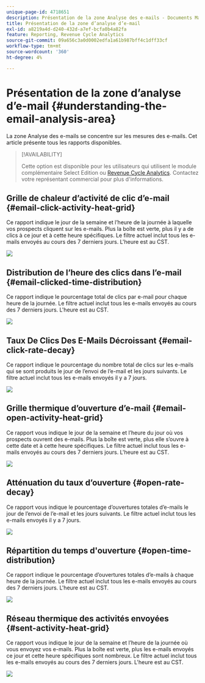 ```yaml
---
unique-page-id: 4718651
description: Présentation de la zone Analyse des e-mails - Documents Marketo - Documentation du produit
title: Présentation de la zone d’analyse d’e-mail
exl-id: a8219a4d-d240-432d-a7ef-bcfa0b4a82fa
feature: Reporting, Revenue Cycle Analytics
source-git-commit: 09a656c3a0d0002edfa1a61b987bff4c1dff33cf
workflow-type: tm+mt
source-wordcount: '360'
ht-degree: 4%

---
```


# Présentation de la zone d’analyse d’e-mail {#understanding-the-email-analysis-area}

La zone Analyse des e-mails se concentre sur les mesures des e-mails. Cet article présente tous les rapports disponibles.

>[!AVAILABILITY]
>
>Cette option est disponible pour les utilisateurs qui utilisent le module complémentaire Select Edition ou [Revenue Cycle Analytics](https://www.marketo.com/global-enterprise/marketo-revenue-cycle-analytics/). Contactez votre représentant commercial pour plus d&#39;informations.

## Grille de chaleur d’activité de clic d’e-mail {#email-click-activity-heat-grid}

Ce rapport indique le jour de la semaine et l’heure de la journée à laquelle vos prospects cliquent sur les e-mails. Plus la boîte est verte, plus il y a de clics à ce jour et à cette heure spécifiques. Le filtre actuel inclut tous les e-mails envoyés au cours des 7 derniers jours. L&#39;heure est au CST.

![](assets/image2015-5-6-17-3a17-3a34.png)

## Distribution de l’heure des clics dans l’e-mail {#email-clicked-time-distribution}

Ce rapport indique le pourcentage total de clics par e-mail pour chaque heure de la journée. Le filtre actuel inclut tous les e-mails envoyés au cours des 7 derniers jours. L&#39;heure est au CST.

![](assets/image2015-5-6-17-3a20-3a55.png)

## Taux De Clics Des E-Mails Décroissant {#email-click-rate-decay}

Ce rapport indique le pourcentage du nombre total de clics sur les e-mails qui se sont produits le jour de l’envoi de l’e-mail et les jours suivants. Le filtre actuel inclut tous les e-mails envoyés il y a 7 jours.

![](assets/image2015-5-6-17-3a26-3a50.png)

## Grille thermique d’ouverture d’e-mail {#email-open-activity-heat-grid}

Ce rapport vous indique le jour de la semaine et l’heure du jour où vos prospects ouvrent des e-mails. Plus la boîte est verte, plus elle s’ouvre à cette date et à cette heure spécifiques. Le filtre actuel inclut tous les e-mails envoyés au cours des 7 derniers jours. L&#39;heure est au CST.

![](assets/image2015-5-6-17-3a30-3a35.png)

## Atténuation du taux d’ouverture {#open-rate-decay}

Ce rapport vous indique le pourcentage d’ouvertures totales d’e-mails le jour de l’envoi de l’e-mail et les jours suivants. Le filtre actuel inclut tous les e-mails envoyés il y a 7 jours.

![](assets/image2015-5-6-17-3a37-3a25.png)

## Répartition du temps d&#39;ouverture {#open-time-distribution}

Ce rapport indique le pourcentage d’ouvertures totales d’e-mails à chaque heure de la journée. Le filtre actuel inclut tous les e-mails envoyés au cours des 7 derniers jours. L&#39;heure est au CST.

![](assets/image2015-5-6-17-3a39-3a15.png)

## Réseau thermique des activités envoyées {#sent-activity-heat-grid}

Ce rapport vous indique le jour de la semaine et l’heure de la journée où vous envoyez vos e-mails. Plus la boîte est verte, plus les e-mails envoyés ce jour et cette heure spécifiques sont nombreux. Le filtre actuel inclut tous les e-mails envoyés au cours des 7 derniers jours. L&#39;heure est au CST.

![](assets/seven.png)

